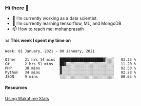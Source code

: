 ### Hi there 👋

- 🔭 I’m currently working as a data scientist.
- 🌱 I’m currently learning tensorflow, ML, and MongoDB
- 📫 How to reach me: mohanprasath

📊 **This week I spent my time on**
<!--START_SECTION:waka-->
```text
Week: 01 January, 2021 - 08 January, 2021

Other    21 hrs 14 mins  ████████████████████▓░░░░   83.25 % 
C#       2 hrs 51 mins   ██▓░░░░░░░░░░░░░░░░░░░░░░   11.20 % 
PHP      38 mins         ▓░░░░░░░░░░░░░░░░░░░░░░░░   02.50 % 
Python   34 mins         ▓░░░░░░░░░░░░░░░░░░░░░░░░   02.28 % 
JSON     9 mins          ░░░░░░░░░░░░░░░░░░░░░░░░░   00.63 % 
```
<!--END_SECTION:waka-->

#### Resources
[Using Wakatime Stats](https://github.com/marketplace/actions/waka-readme)
